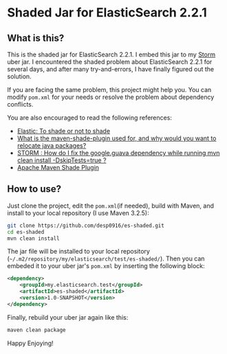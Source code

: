 # Shaded Jar for ElasticSearch 2.2.1

## What is this?

This is the shaded jar for ElasticSearch 2.2.1. I embed this jar to my [Storm](http://storm.apache.org/) uber jar. I encountered the shaded problem about ElasticSearch 2.2.1 for several days, and after many try-and-errors, I have finally figured out the solution. 

If you are facing the same problem, this project might help you. You can modify `pom.xml` for your needs or resolve the problem about dependency conflicts.

You are also encouraged to read the following references:

  * [Elastic: To shade or not to shade](https://www.elastic.co/blog/to-shade-or-not-to-shade)
  * [What is the maven-shade-plugin used for, and why would you want to relocate java packages?](http://stackoverflow.com/questions/13620281/what-is-the-maven-shade-plugin-used-for-and-why-would-you-want-to-relocate-java)
  * [STORM : How do I fix the google.guava dependency while running mvn clean install -DskipTests=true ?](https://community.hortonworks.com/questions/14998/storm-how-do-i-fix-the-googleguava-dependency-whil.html)
  * [Apache Maven Shade Plugin](https://maven.apache.org/plugins/maven-shade-plugin/shade-mojo.html)
  
## How to use?

Just clone the project, edit the `pom.xml`(if needed), build with Maven, and install to your local repository (I use Maven 3.2.5): 

```bash
git clone https://github.com/desp0916/es-shaded.git
cd es-shaded
mvn clean install
```
The jar file will be installed to your local repository (`~/.m2/repository/my/elasticsearch/test/es-shaded/`). Then you can embeded it to your uber jar's `pom.xml` by inserting the following block:

```xml
<dependency>
	<groupId>my.elasticsearch.test</groupId>
	<artifactId>es-shaded</artifactId>
	<version>1.0-SNAPSHOT</version>
</dependency>
```

Finally, rebuild your uber jar again like this:

```bash
maven clean package
```
Happy Enjoying!